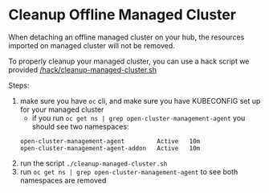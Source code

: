 # Cleanup Offline Managed Cluster
When detaching an offline managed cluster on your hub, the resources imported on managed cluster will not be removed.

To properly cleanup your managed cluster, you can use a hack script we provided [/hack/cleanup-managed-cluster.sh](/hack/cleanup-managed-cluster.sh)

Steps:
1. make sure you have `oc` cli, and make sure you have KUBECONFIG set up for your managed cluster
    - if you run `oc get ns | grep open-cluster-management-agent` you should see two namespaces:
    ```
    open-cluster-management-agent         Active   10m
    open-cluster-management-agent-addon   Active   10m
    ```
2. run the script `./cleanup-managed-cluster.sh`
3. run `oc get ns | grep open-cluster-management-agent` to see both namespaces are removed